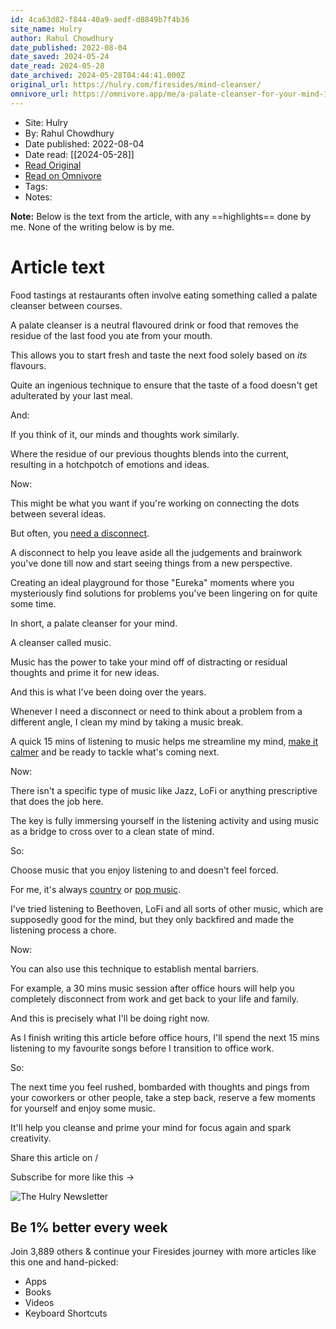```yaml
---
id: 4ca63d82-f844-40a9-aedf-d8849b7f4b36
site_name: Hulry
author: Rahul Chowdhury
date_published: 2022-08-04
date_saved: 2024-05-24
date_read: 2024-05-28
date_archived: 2024-05-28T04:44:41.000Z
original_url: https://hulry.com/firesides/mind-cleanser/
omnivore_url: https://omnivore.app/me/a-palate-cleanser-for-your-mind-18fa933b321
---
```


 - Site: Hulry
 - By: Rahul Chowdhury
 - Date published: 2022-08-04
 - Date read: [[2024-05-28]]
 - [Read Original](https://hulry.com/firesides/mind-cleanser/)
 - [Read on Omnivore](https://omnivore.app/me/a-palate-cleanser-for-your-mind-18fa933b321)
 - Tags: 
 - Notes: 

**Note:** Below is the text from the article, with any ==highlights== done by me. None of the writing below is by me.

# Article text
Food tastings at restaurants often involve eating something called a palate cleanser between courses.

A palate cleanser is a neutral flavoured drink or food that removes the residue of the last food you ate from your mouth.

This allows you to start fresh and taste the next food solely based on _its_ flavours.

Quite an ingenious technique to ensure that the taste of a food doesn't get adulterated by your last meal.

And:

If you think of it, our minds and thoughts work similarly.

Where the residue of our previous thoughts blends into the current, resulting in a hotchpotch of emotions and ideas.

Now:

This might be what you want if you're working on connecting the dots between several ideas.

But often, you [need a disconnect](https://hulry.com/macro-meso-micro-breaks/).

A disconnect to help you leave aside all the judgements and brainwork you've done till now and start seeing things from a new perspective.

Creating an ideal playground for those "Eureka" moments where you mysteriously find solutions for problems you've been lingering on for quite some time.

In short, a palate cleanser for your mind.

A cleanser called music.

Music has the power to take your mind off of distracting or residual thoughts and prime it for new ideas.

And this is what I've been doing over the years.

Whenever I need a disconnect or need to think about a problem from a different angle, I clean my mind by taking a music break.

A quick 15 mins of listening to music helps me streamline my mind, [make it calmer](https://hulry.com/okinawa-longevity-secret/) and be ready to tackle what's coming next.

Now:

There isn't a specific type of music like Jazz, LoFi or anything prescriptive that does the job here.

The key is fully immersing yourself in the listening activity and using music as a bridge to cross over to a clean state of mind.

So:

Choose music that you enjoy listening to and doesn't feel forced.

For me, it's always [country](https://open.spotify.com/playlist/6d8NKfnK5MncAGuSyZhfs0?si=7b63819a63ee4e36&ref=hulry.com) or [pop music](https://open.spotify.com/playlist/5yzA97yjraccPmnbBNLJ7Z?si=fb025670f4af4f22&ref=hulry.com).

I've tried listening to Beethoven, LoFi and all sorts of other music, which are supposedly good for the mind, but they only backfired and made the listening process a chore.

Now:

You can also use this technique to establish mental barriers.

For example, a 30 mins music session after office hours will help you completely disconnect from work and get back to your life and family.

And this is precisely what I'll be doing right now.

As I finish writing this article before office hours, I'll spend the next 15 mins listening to my favourite songs before I transition to office work.

So:

The next time you feel rushed, bombarded with thoughts and pings from your coworkers or other people, take a step back, reserve a few moments for yourself and enjoy some music.

It'll help you cleanse and prime your mind for focus again and spark creativity.

 Share this article on /[ ](https://twitter.com/intent/tweet?via=thehulry&text=A%20Palate%20Cleanser%20For%20Your%20Mind&url=https://hulry.com/firesides/mind-cleanser/) [ ](https://pinterest.com/pin/create/button/?url=https://hulry.com/firesides/mind-cleanser/&description=A%20Palate%20Cleanser%20For%20Your%20Mind) [ ](https://www.facebook.com/sharer/sharer.php?u=https://hulry.com/firesides/mind-cleanser/) [ ](https://www.linkedin.com/shareArticle?mini=true&url=https://hulry.com/firesides/mind-cleanser/&title=A%20Palate%20Cleanser%20For%20Your%20Mind) 

Subscribe for more like this →

![The Hulry Newsletter](https://proxy-prod.omnivore-image-cache.app/0x0,sE7vlHXOED0dJTG3prE1Hmpv9zdkD95dg_hcdUgFbNIc/https://hulry.com/assets/images/newsletter-stamp.svg?v=1ee8a44f71) 

## Be 1% better every week

Join 3,889 others & continue your Firesides journey with more articles like this one and hand-picked:

* Apps
* Books
* Videos
* Keyboard Shortcuts
